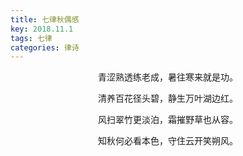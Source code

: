 ```yaml
---
title: 七律秋偶感
key: 2018.11.1
tags: 七律
categories: 律诗
---
```


<p align="center">青涩熟透练老成，暑往寒来就是功。
</p>
<p align="center">清养百花径头碧，静生万叶湖边红。
</p>
<p align="center">风扫翠竹更淡泊，霜摧野草也从容。
</p>
<p align="center">知秋何必看本色，守住云开笑朔风。
</p>
<p align="center"></br>
</p>
